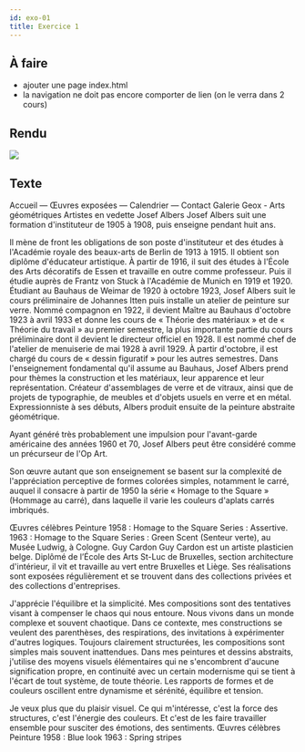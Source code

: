 ```yaml
---
id: exo-01
title: Exercice 1
---
```


## À faire

- ajouter une page index.html
- la navigation ne doit pas encore comporter de lien (on le verra dans 2 cours)

## Rendu

![](/cours_web_2e/img/exercices/exo-01/exo-01.jpg)

## Texte

Accueil — Œuvres exposées — Calendrier — Contact
Galerie Geox - Arts géométriques
Artistes en vedette
Josef Albers
Josef Albers suit une formation d'instituteur de 1905 à 1908, puis enseigne pendant huit ans.

Il mène de front les obligations de son poste d'instituteur et des études à l'Académie royale des beaux-arts de Berlin de 1913 à 1915. Il obtient son diplôme d'éducateur artistique. À partir de 1916, il suit des études à l'École des Arts décoratifs de Essen et travaille en outre comme professeur. Puis il étudie auprès de Frantz von Stuck à l'Académie de Munich en 1919 et 1920. Étudiant au Bauhaus de Weimar de 1920 à octobre 1923, Josef Albers suit le cours préliminaire de Johannes Itten puis installe un atelier de peinture sur verre. Nommé compagnon en 1922, il devient Maître au Bauhaus d'octobre 1923 à avril 1933 et donne les cours de « Théorie des matériaux » et de « Théorie du travail » au premier semestre, la plus importante partie du cours préliminaire dont il devient le directeur officiel en 1928. Il est nommé chef de l'atelier de menuiserie de mai 1928 à avril 1929. À partir d'octobre, il est chargé du cours de « dessin figuratif » pour les autres semestres. Dans l'enseignement fondamental qu'il assume au Bauhaus, Josef Albers prend pour thèmes la construction et les matériaux, leur apparence et leur représentation. Créateur d'assemblages de verre et de vitraux, ainsi que de projets de typographie, de meubles et d'objets usuels en verre et en métal. Expressionniste à ses débuts, Albers produit ensuite de la peinture abstraite géométrique.

Ayant généré très probablement une impulsion pour l'avant-garde américaine des années 1960 et 70, Josef Albers peut être considéré comme un précurseur de l'Op Art.

Son œuvre autant que son enseignement se basent sur la complexité de l'appréciation perceptive de formes colorées simples, notamment le carré, auquel il consacre à partir de 1950 la série « Homage to the Square » (Hommage au carré), dans laquelle il varie les couleurs d'aplats carrés imbriqués.

Œuvres célèbres
Peinture
1958 : Homage to the Square Series : Assertive.
1963 : Homage to the Square Series : Green Scent (Senteur verte), au Musée Ludwig, à Cologne.
Guy Cardon
Guy Cardon est un artiste plasticien belge. Diplômé de l’École des Arts St-Luc de Bruxelles, section architecture d'intérieur, il vit et travaille au vert entre Bruxelles et Liège. Ses réalisations sont exposées régulièrement et se trouvent dans des collections privées et des collections d'entreprises.

J'apprécie l'équilibre et la simplicité. Mes compositions sont des tentatives visant à compenser le chaos qui nous entoure.
Nous vivons dans un monde complexe et souvent chaotique. Dans ce contexte, mes constructions se veulent des parenthèses, des respirations, des invitations à expérimenter d'autres logiques. Toujours clairement structurées, les compositions sont simples mais souvent inattendues. Dans mes peintures et dessins abstraits, j'utilise des moyens visuels élémentaires qui ne s'encombrent d'aucune signification propre, en continuité avec un certain modernisme qui se tient à l'écart de tout système, de toute théorie. Les rapports de formes et de couleurs oscillent entre dynamisme et sérénité, équilibre et tension.

Je veux plus que du plaisir visuel. Ce qui m'intéresse, c'est la force des structures, c'est l'énergie des couleurs. Et c'est de les faire travailler ensemble pour susciter des émotions, des sentiments.
Œuvres célèbres
Peinture
1958 : Blue look
1963 : Spring stripes
